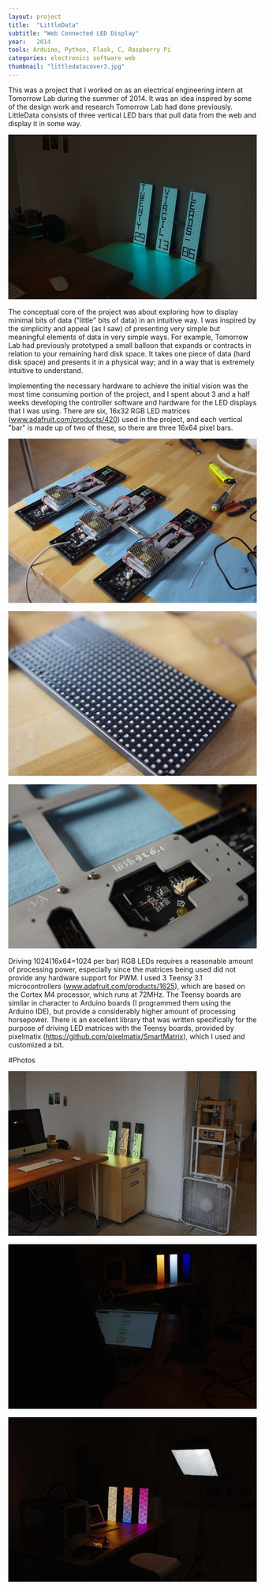 ```yaml
---
layout: project
title:  "LittleData"
subtitle: "Web Connected LED Display"
year:   2014
tools: Arduino, Python, Flask, C, Raspberry Pi
categories: electronics software web
thumbnail: "littledatacover3.jpg"
---
```



This was a project that I worked on as an electrical engineering intern at Tomorrow Lab during the summer of 2014. It was an idea inspired by some of the design work and research Tomorrow Lab had done previously. LittleData consists of three vertical LED bars that pull data from the web and display it in some way. 

![alt text](/assets/asana1.jpg)

The conceptual core of the project was about exploring how to display minimal bits of data ("little" bits of data) in an intuitive way. I was inspired by the simplicity and appeal (as I saw) of presenting very simple but meaningful elements of data in very simple ways. For example, Tomorrow Lab had previously prototyped a small balloon that expands or contracts in relation to your remaining hard disk space. It takes one piece of data (hard disk space) and presents it in a physical way; and in a way that is extremely intuitive to understand. 





Implementing the necessary hardware to achieve the initial vision was the most time consuming portion of the project, and I spent about 3 and a half weeks developing the controller software and hardware for the LED displays that I was using. There are six, 16x32 RGB LED matrices (www.adafruit.com/products/420) used in the project, and each vertical "bar" is made up of two of these, so there are three 16x64 pixel bars. 

![alt text](/assets/IMGP9743.jpg)

![alt text](/assets/littledatamatrix.jpeg)

![alt text](/assets/littledataframe1.jpg)



Driving 1024(16x64=1024 per bar) RGB LEDs requires a reasonable amount of processing power, especially since the matrices being used did not provide any hardware support for PWM. I used 3 Teensy 3.1 microcontrollers (www.adafruit.com/products/1625), which are based on the Cortex M4 processor, which runs at 72MHz. The Teensy boards are similar in character to Arduino boards (I programmed them using the Arduino IDE), but provide a considerably higher amount of processing horsepower. There is an excellent library that was written specifically for the purpose of driving LED matrices with the Teensy boards, provided by pixelmatix (https://github.com/pixelmatix/SmartMatrix), which I used and customized a bit.


#Photos

![alt text](/assets/weather1.jpg)

![alt text](/assets/gradients1.jpg)

![alt text](/assets/gradients2.jpg)
